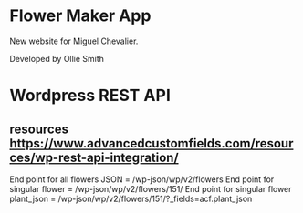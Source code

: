 # Flower Maker App

New website for Miguel Chevalier. 

Developed by Ollie Smith

# Wordpress REST API 

## resources https://www.advancedcustomfields.com/resources/wp-rest-api-integration/

End point for all flowers JSON = /wp-json/wp/v2/flowers
End point for singular flower = /wp-json/wp/v2/flowers/151/
End point for singular flower plant_json = /wp-json/wp/v2/flowers/151/?_fields=acf.plant_json
